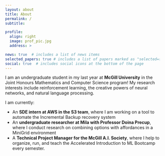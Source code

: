 ```yaml
---
layout: about
title: About
permalink: /
subtitle:

profile:
  align: right
  image: prof_pic.jpg
  address: >

news: true  # includes a list of news items
selected_papers: true # includes a list of papers marked as "selected={true}"
social: true  # includes social icons at the bottom of the page
---
```


I am an undergraduate student in my last year at __McGill University__ in the Joint Honours Mathematics and Computer Science program! My research interests include reinforcement learning, the creative powers of neural networks, and natural language processing.

I am currently:

- An __SDE intern at AWS in the S3 team__, where I am working on a tool to automate the Incremental Backup recovery system
- An __undergraduate researcher at Mila with Professor Doina Precup__, where I conduct research on combining options with affordances in a MiniGrid environment
- A __Technical Project Manager for the McGill A.I. Society__, where I help to organize, run, and teach the Accelerated Introduction to ML Bootcamp every semester.


